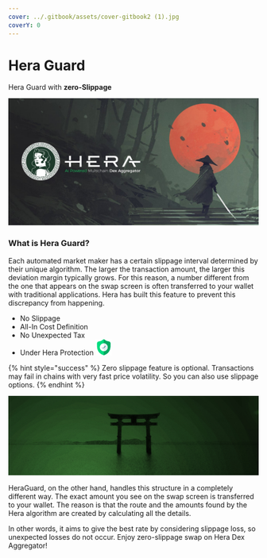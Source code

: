 ```yaml
---
cover: ../.gitbook/assets/cover-gitbook2 (1).jpg
coverY: 0
---
```


# Hera Guard

Hera Guard with **zero-Slippage**

![](../.gitbook/assets/hera-guard-landing-min.jpg)

### What is Hera Guard?

Each automated market maker has a certain slippage interval determined by their unique algorithm. The larger the transaction amount, the larger this deviation margin typically grows. For this reason, a number different from the one that appears on the swap screen is often transferred to your wallet with traditional applications. Hera has built this feature to prevent this discrepancy from happening.

* No Slippage
* All-In Cost Definition
* No Unexpected Tax
* Under Hera Protection <img src="../.gitbook/assets/zero.png" alt="" data-size="line">

{% hint style="success" %}
Zero slippage feature is optional. Transactions may fail in chains with very fast price volatility. So you can also use slippage options.
{% endhint %}

![](../.gitbook/assets/heraguard2.jpg)

HeraGuard, on the other hand, handles this structure in a completely different way. The exact amount you see on the swap screen is transferred to your wallet. The reason is that the route and the amounts found by the Hera algorithm are created by calculating all the details.

In other words, it aims to give the best rate by considering slippage loss, so unexpected losses do not occur. Enjoy zero-slippage swap on Hera Dex Aggregator!
